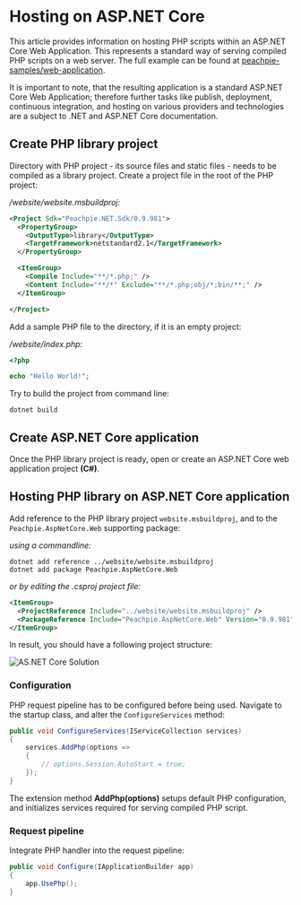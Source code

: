 # Hosting on ASP.NET Core

This article provides information on hosting PHP scripts within an ASP.NET Core Web Application. This represents a standard way of serving compiled PHP scripts on a web server. The full example can be found at [peachpie-samples/web-application](https://github.com/iolevel/peachpie-samples/tree/master/web-application).

It is important to note, that the resulting application is a standard ASP.NET Core Web Application; therefore further tasks like publish, deployment, continuous integration, and hosting on various providers and technologies are a subject to .NET and ASP.NET Core documentation.

## Create PHP library project

Directory with PHP project - its source files and static files - needs to be compiled as a library project. Create a project file in the root of the PHP project:

*/website/website.msbuildproj:*
```xml
<Project Sdk="Peachpie.NET.Sdk/0.9.981">
  <PropertyGroup>
    <OutputType>library</OutputType>
    <TargetFramework>netstandard2.1</TargetFramework>
  </PropertyGroup>

  <ItemGroup>
    <Compile Include="**/*.php;" />
    <Content Include="**/*" Exclude="**/*.php;obj/*;bin/**;" />
  </ItemGroup>

</Project>
```

Add a sample PHP file to the directory, if it is an empty project:

*/website/index.php:*
```php
<?php

echo "Hello World!";
```

Try to build the project from command line:

```shell
dotnet build
```

## Create ASP.NET Core application

Once the PHP library project is ready, open or create an ASP.NET Core web application project **(C#)**.

## Hosting PHP library on ASP.NET Core application

Add reference to the PHP library project `website.msbuildproj`, and to the `Peachpie.AspNetCore.Web` supporting package:

*using a commandline:*
```shell
dotnet add reference ../website/website.msbuildproj
dotnet add package Peachpie.AspNetCore.Web
```

*or by editing the .csproj project file:*
```xml
<ItemGroup>
  <ProjectReference Include="../website/website.msbuildproj" />
  <PackageReference Include="Peachpie.AspNetCore.Web" Version="0.9.981" />
</ItemGroup>
```

In result, you should have a following project structure:

![AS.NET Core Solution](/img/vs-aspnetcore-sln.png)

### Configuration

PHP request pipeline has to be configured before being used. Navigate to the startup class, and alter the `ConfigureServices` method:

```c#
public void ConfigureServices(IServiceCollection services)
{
    services.AddPhp(options =>
    {
        // options.Session.AutoStart = true;
    });
}
```

The extension method **AddPhp(options)** setups default PHP configuration, and initializes services required for serving compiled PHP script.

### Request pipeline

Integrate PHP handler into the request pipeline:

```c#
public void Configure(IApplicationBuilder app)
{
    app.UsePhp();
}
```
